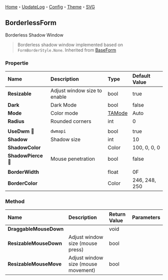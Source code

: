 ﻿[Home](../Home.md)・[UpdateLog](../UpdateLog.md)・[Config](../Config.md)・[Theme](../Theme.md)・[SVG](../SVG.md)

## BorderlessForm

Borderless Shadow Window

> Borderless shadow window implemented based on `FormBorderStyle.None`. Inherited from [BaseForm](BaseForm)

### Propertie

Name | Description | Type | Default Value |
:--|:--|:--|:--|
**Resizable** | Adjust window size to enable | bool | true |
**Dark** | Dark Mode | bool | false |
**Mode** | Color mode | [TAMode](../Control/Enum#tamode) | Auto 
**Radius** | Rounded corners | int | 0 |
||||
**UseDwm** 🔴 | `dwmapi` | bool | true |
**Shadow** | Shadow size | int | 10 |
**ShadowColor** | | Color | 100, 0, 0, 0 |
**ShadowPierce** 🔴 | Mouse penetration | bool | false |
||||
**BorderWidth** | | float | 0F |
**BorderColor** | | Color | 246, 248, 250 |

### Method

Name | Description | Return Value | Parameters |
:--|:--|:--|:--|
**DraggableMouseDown** | | void ||
**ResizableMouseDown** | Adjust window size (mouse press) | bool ||
**ResizableMouseMove** | Adjust window size (mouse movement) | bool ||